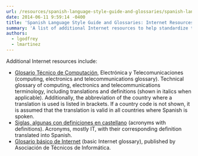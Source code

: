 ```yaml
---
url: /resources/spanish-language-style-guide-and-glossaries/spanish-language-style-guide-glossaries-internet-resources/
date: 2014-06-11 9:59:14 -0400
title: 'Spanish Language Style Guide and Glossaries: Internet Resources'
summary: 'A list of additional Internet resources to help standardize the use of Spanish across government.'
authors:
  - lgodfrey
  - lmartinez
---
```


Additional Internet resources include:

* [Glosario Técnico de Computación](http://www.certifiedchinesetranslation.com/Spanish/glosario.html), Electrónica y Telecomunicaciones (computing, electronics and telecommunications glossary). Technical glossary of computing, electronics and telecommunications terminology, including translations and definitions (shown in italics when applicable). Additionally, the abbreviation of the country where a translation is used is listed in brackets. If a country code is not shown, it is assumed that the translation is valid in all countries where Spanish is spoken.
* [Siglas, algunas con definiciones en castellano](http://www.certified-translation.org/Spanish/siglas.html) (acronyms with definitions). Acronyms, mostly IT, with their corresponding definition translated into Spanish.
* [Glosario básico de Internet](http://www.ati.es/novatica/glointv2.html) (basic Internet glossary), published by Asociación de Técnicos de Informática.
